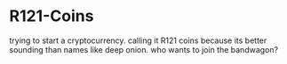 # R121-Coins
trying to start a cryptocurrency. calling it R121 coins because its better sounding than names like deep onion. who wants to join the bandwagon?
